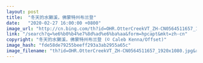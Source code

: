 ```yaml
---
layout: post
title:  "冬天的水獭溪，佛蒙特州布兰登"
date:   "2020-02-27 16:00:00 +0800"
image_url: "http://cn.bing.com/th?id=OHR.OtterCreekVT_ZH-CN0564511657_1920x1080.jpg&rf=LaDigue_1920x1080.jpg&pid=hp"
link: "/search?q=%e6%b0%b4%e7%8d%ad%e6%ba%aa&form=hpcapt&mkt=zh-cn"
copyright: "冬天的水獭溪，佛蒙特州布兰登 (© Caleb Kenna/Offset)"
image_hash: "fde58de79255beeff293a3ab2955a65c"
image_filename: "th?id=OHR.OtterCreekVT_ZH-CN0564511657_1920x1080.jpg&rf=LaDigue_1920x1080.jpg&pid=hp"
---
```

